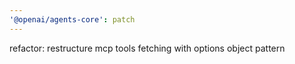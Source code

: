 ```yaml
---
'@openai/agents-core': patch
---
```


refactor: restructure mcp tools fetching with options object pattern
